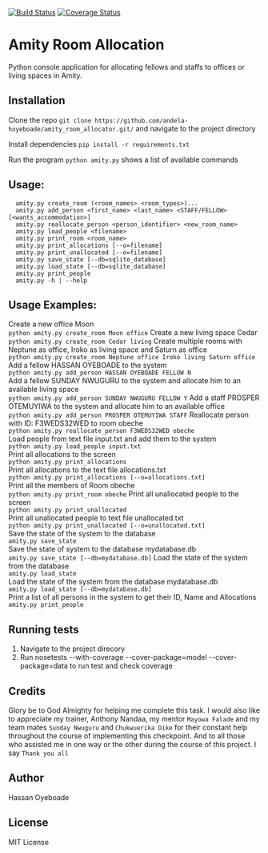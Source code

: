 <snippet>
<content>

[![Build Status](https://travis-ci.org/andela-hoyeboade/amity_room_allocator.svg?branch=working)](https://travis-ci.org/andela-hoyeboade/amity_room_allocator) [![Coverage Status](https://coveralls.io/repos/github/andela-hoyeboade/amity_room_allocator/badge.svg?branch=working)](https://coveralls.io/github/andela-hoyeboade/amity_room_allocator?branch=working)

# Amity Room Allocation
Python console application for allocating fellows and staffs to offices or living spaces in Amity.

## Installation
Clone the repo
```git clone https://github.com/andela-hoyeboade/amity_room_allocator.git/``` and navigate to the project directory

Install dependencies
```pip install -r requirements.txt```

Run the program 
```python amity.py``` shows a list of available commands

## Usage:
```
  amity.py create_room (<room_names> <room_types>)...
  amity.py add_person <first_name> <last_name> <STAFF/FELLOW> [<wants_accommodation>]
  amity.py reallocate_person <person_identifier> <new_room_name>
  amity.py load_people <filename>
  amity.py print_room <room_name>
  amity.py print_allocations [--o=filename]
  amity.py print_unallocated [--o=filename]
  amity.py save_state [--db=sqlite_database]
  amity.py load_state [--db=sqlite_database]
  amity.py print_people
  amity.py -h | --help
```
## Usage Examples:

  Create a new office Moon <br />
  `python amity.py create_room Moon office` 
  Create a new living space Cedar <br />
  `python amity.py create_room Cedar living` 
  Create multiple rooms with Neptune as office, Iroko as living space and Saturn as office <br />
  `python amity.py create_room Neptune office Iroko living Saturn office`<br />
  Add a fellow HASSAN OYEBOADE to the system <br />
  `python amity.py add_person HASSAN OYEBOADE FELLOW N`<br />
  Add a fellow SUNDAY NWUGURU to the system and allocate him to an available living space <br />
  `python amity.py add_person SUNDAY NWUGURU FELLOW Y` 
  Add a staff PROSPER OTEMUYIWA to the system and allocate him to an available office <br />
  `python amity.py add_person PROSPER OTEMUYIWA STAFF`
  Reallocate person with ID: F3WEDS32WED to room obeche <br />
  `python amity.py reallocate_person F3WEDS32WED obeche` <br />
  Load people from text file input.txt and add them to the system <br />
  `python amity.py load_people input.txt`<br />
  Print all allocations to the screen <br />
  `python amity.py print_allocations`<br />
  Print all allocations to the text file allocations.txt <br />
  `python amity.py print_allocations [--o=allocations.txt]`<br />
  Print all the members of Room obeche <br />
  `python amity.py print_room obeche`
  Print all unallocated people to the screen <br />
  `python amity.py print_unallocated`<br />
  Print all unallocated people to text file unallocated.txt <br />
  `python amity.py print_unallocated [--o=unallocated.txt]` <br />
  Save the state of the system to the database <br />
  `amity.py save_state` <br />
  Save the state of system to the database mydatabase.db <br />
  `amity.py save_state [--db=mydatabase.db]` 
  Load the state of the system from the database <br />
  `amity.py load_state`<br />
  Load the state of the system from the database mydatabase.db <br />
  `amity.py load_state [--db=mydatabase.db]`<br />
  Print a list of all persons in the system to get their ID, Name and Allocations <br>
  `amity.py print_people`<br />

## Running tests
1. Navigate to the project direcory
2. Run nosetests --with-coverage --cover-package=model --cover-package=data to run test and check coverage

## Credits
Glory be to God Almighty for helping me complete this task. I would also like to appreciate my trainer, Anthony Nandaa, my mentor `Mayowa Falade` and my team mates `Sunday Nwuguru` and `Chukwuerika Dike` for their constant help throughout the course of implementing this checkpoint. And to all those who assisted me in one way or the other during the course of this project. I say `Thank you all`

## Author
Hassan Oyeboade

## License
MIT License

</content>
</snippet>